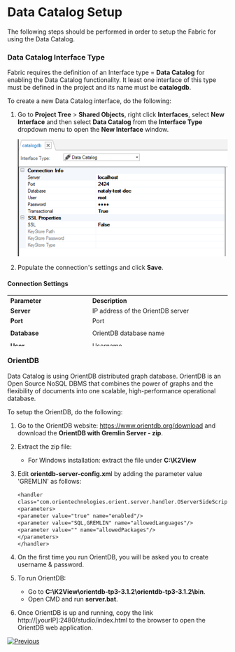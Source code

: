 # Data Catalog Setup

The following steps should be performed in order to setup the Fabric for using the Data Catalog.

### Data Catalog Interface Type

Fabric requires the definition of an Interface type = **Data Catalog** for enabling the Data Catalog functionality. It least one interface of this type must be defined in the project  and its name must be **catalogdb**. 

To create a new Data Catalog interface, do the following:

1. Go to **Project Tree** > **Shared Objects**, right click **Interfaces**, select **New Interface** and then select **Data Catalog** from the **Interface Type** dropdown menu to open the **New Interface** window.

   ![image](images/33_06_interface.PNG)

2. Populate the connection's settings and click **Save**.

#### Connection Settings

<table style="height: 116px;">
<tbody>
<tr style="height: 18px;">
<td style="height: 18px; width: 179px;"><strong>Parameter</strong></td>
<td style="height: 18px; width: 318px;"><strong>Description</strong></td>
</tr>
<tr style="height: 18px;">
<td style="height: 18px; width: 179px;"><strong>Server</strong></td>
<td style="height: 18px; width: 318px;">IP address of the OrientDB server</td>
</tr>
<tr style="height: 18px;">
<td style="height: 18px; width: 179px;"><strong>Port</strong></td>
<td style="height: 18px; width: 318px;">Port</td>
</tr>
<tr style="height: 28px;">
<td style="width: 179px; height: 28px;"><strong>Database</strong></td>
<td style="width: 318px; height: 28px;">OrientDB database name</td>
</tr>
<tr style="height: 18px;">
<td style="height: 18px; width: 179px;"><strong>User</strong>&nbsp;</td>
<td style="height: 18px; width: 318px;">Username</td>
</tr>
<tr style="height: 16px;">
<td style="height: 16px; width: 179px;"><strong>Password&nbsp;</strong></td>
<td style="height: 16px; width: 318px;">Password&nbsp;</td>
</tr>
<tr>
<td style="width: 179px;"><strong>Transactional</strong></td>
<td style="width: 318px;">True/False</td>
</tr>
</tbody>
</table>



### OrientDB

Data Catalog is using OrientDB distributed graph database. OrientDB is an Open Source NoSQL DBMS that combines the power of graphs and the flexibility of documents into one scalable, high-performance operational database.

To setup the OrientDB, do the following:

1. Go to the OrientDB website: https://www.orientdb.org/download and download the **OrientDB with Gremlin Server - zip**.

2. Extract the zip file:

   * For Windows installation: extract the file under **C:\K2View**

3. Edit **orientdb-server-config.xm**l by adding the parameter value 'GREMLIN' as follows:

   ~~~
   <handler class="com.orientechnologies.orient.server.handler.OServerSideScriptInterpreter">
   <parameters>
   <parameter value="true" name="enabled"/>
   <parameter value="SQL,GREMLIN" name="allowedLanguages"/>
   <parameter value="" name="allowedPackages"/>
   </parameters>
   </handler>
   ~~~

4. On the first time you run OrientDB, you will be asked you to create username & password.

5. To run OrientDB:

   * Go to **C:\K2View\orientdb-tp3-3.1.2\orientdb-tp3-3.1.2\bin**.
   * Open CMD and run **server.bat**.

6. Once OrientDB is up and running, copy the link http://[yourIP]:2480/studio/index.html to the browser to open the OrientDB web application.





[![Previous](/articles/images/Previous.png)](05_override_data_catalog_tree.md)